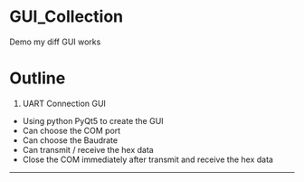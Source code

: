 # GUI_Collection
Demo my diff GUI works

# Outline
1. UART Connection GUI   
- Using python PyQt5 to create the GUI
- Can choose the COM port
- Can choose the Baudrate
- Can transmit / receive the hex data
- Close the COM immediately after transmit and receive the hex data
---